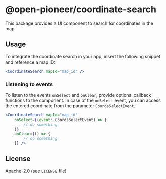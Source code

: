 # @open-pioneer/coordinate-search

This package provides a UI component to search for coordinates in the map.

## Usage

To integrate the coordinate search in your app, insert the following snippet and reference a map ID:

```jsx
<CoordinateSearch mapId="map_id" />
```

### Listening to events

To listen to the events `onSelect` and `onClear`, provide optional callback functions to the component.
In case of the `onSelect` event, you can access the entered coordinate from the parameter `CoordsSelectEvent`.

```jsx
<CoordinateSearch mapId="map_id"
    onSelect={(event: CoordsSelectEvent) => {
        // do something
    }}
    onClear={() => {
        // do something
    }} />
```

## License

Apache-2.0 (see `LICENSE` file)
